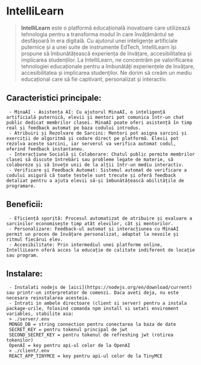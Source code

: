 # IntelliLearn
> **IntelliLearn** este o platformă educațională inovatoare care utilizează tehnologia pentru a transforma modul în care învățământul se desfășoară în era digitală. Cu ajutorul unei inteligențe artificiale puternice și a unei suite de instrumente EdTech, IntelliLearn își propune să îmbunătățească experiența de învățare, accesibilitatea și implicarea studenților.
> La IntelliLearn, ne concentrăm pe valorificarea tehnologiei educaționale pentru a îmbunătăți experiențele de învățare, accesibilitatea și implicarea studenților. Ne dorim să creăm un mediu educațional care să fie captivant, personalizat și interactiv.
## Caracteristici principale:

     - MinaAI - Asistența AI: Cu ajutorul MinaAI, o inteligență artificială puternică, elevii și mentori pot comunica într-un chat public dedicat membrilor clasei. MinaAI poate oferi asistență în timp real și feedback automat pe baza codului introdus.
     - Atribuiri și Rezolvare de Sarcini: Mentori pot asigna sarcini și exerciții de algoritmă și codare direct pe platformă. Elevii pot rezolva aceste sarcini, iar serverul va verifica automat codul, oferind feedback instantaneu.
     - Interacțiune Socială și Colaborare: Chatul public permite membrilor clasei să discute întrebări sau probleme legate de materie, să colaboreze și să învețe unii de la alții într-un mediu interactiv.
     - Verificare și Feedback Automat: Sistemul automat de verificare a codului asigură că toate testele sunt trecute și oferă feedback detaliat pentru a ajuta elevii să-și îmbunătățească abilitățile de programare.
    
 ## Beneficii:
     - Eficiență sporită: Procesul automatizat de atribuire și evaluare a sarcinilor economisește timp atât elevilor, cât și mentorilor.
     - Personalizare: Feedback-ul automat și interacțiunea cu MinaAI permit un proces de învățare personalizat, adaptat la nevoile și ritmul fiecărui elev.
     - Accesibilitate: Prin intermediul unei platforme online, IntelliLearn oferă acces la educație de calitate indiferent de locație sau program.
## Instalare:
     - Instalati nodejs de [aici](https://nodejs.org/en/download/current) sau printr-un interpretator de comenzi. Daca aveti deja, nu este necesara reinstalarea acesteia.
     - Intrati in ambele directoare (client si server) pentru a instala package-urile, folosind comanda npm install si setati enviroment variables, stabilite asa:
     > ./server/.env
     MONGO_DB = string connection pentru conectarea la baza de date
     SECRET_KEY = pentru tokenul principal de jwt
     SECOND_SECRET_KEY = pentru tokenul de refreshing jwt (rotirea tokenilor)
     OpenAI = key pentru api-ul celor de la OpenAI
     > ./client/.env
     REACT_APP_TINYMCE = key pentru api-ul celor de la TinyMCE
